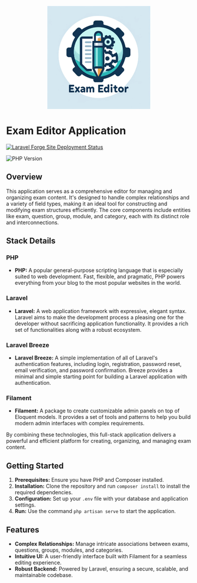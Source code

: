 

<div align="center">
  <img width="280" height="280" src="/public/logo.png" alt="logo" />
</div>

# Exam Editor Application
[![Laravel Forge Site Deployment Status](https://img.shields.io/endpoint?url=https%3A%2F%2Fforge.laravel.com%2Fsite-badges%2F61e7f9d4-d17e-492c-ba62-4d601e7329e1%3Fdate%3D1%26commit%3D1&style=plastic)](https://forge.laravel.com/servers/746529/sites/2203975)

<img src="https://img.shields.io/badge/PHP-8.0.3-blue" alt="PHP Version">




## Overview

This application serves as a comprehensive editor for managing and organizing exam content. It's designed to handle complex relationships and a variety of field types, making it an ideal tool for constructing and modifying exam structures efficiently. The core components include entities like exam, question, group, module, and category, each with its distinct role and interconnections.

## Stack Details

### PHP
- **PHP:** A popular general-purpose scripting language that is especially suited to web development. Fast, flexible, and pragmatic, PHP powers everything from your blog to the most popular websites in the world.

### Laravel
- **Laravel:** A web application framework with expressive, elegant syntax. Laravel aims to make the development process a pleasing one for the developer without sacrificing application functionality. It provides a rich set of functionalities along with a robust ecosystem.

### Laravel Breeze
- **Laravel Breeze:** A simple implementation of all of Laravel's authentication features, including login, registration, password reset, email verification, and password confirmation. Breeze provides a minimal and simple starting point for building a Laravel application with authentication.

### Filament
- **Filament:** A package to create customizable admin panels on top of Eloquent models. It provides a set of tools and patterns to help you build modern admin interfaces with complex requirements.

By combining these technologies, this full-stack application delivers a powerful and efficient platform for creating, organizing, and managing exam content.

## Getting Started

1. **Prerequisites:** Ensure you have PHP and Composer installed.
2. **Installation:** Clone the repository and run `composer install` to install the required dependencies.
3. **Configuration:** Set up your `.env` file with your database and application settings.
4. **Run:** Use the command `php artisan serve` to start the application.

## Features

- **Complex Relationships:** Manage intricate associations between exams, questions, groups, modules, and categories.
- **Intuitive UI:** A user-friendly interface built with Filament for a seamless editing experience.
- **Robust Backend:** Powered by Laravel, ensuring a secure, scalable, and maintainable codebase.

